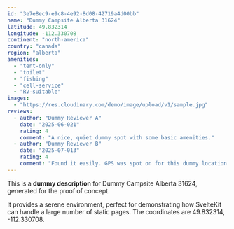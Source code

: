 ```yaml
---
id: "3e7e8ec9-e9c8-4e92-8d08-42719a4d00bb"
name: "Dummy Campsite Alberta 31624"
latitude: 49.832314
longitude: -112.330708
continent: "north-america"
country: "canada"
region: "alberta"
amenities:
  - "tent-only"
  - "toilet"
  - "fishing"
  - "cell-service"
  - "RV-suitable"
images:
  - "https://res.cloudinary.com/demo/image/upload/v1/sample.jpg"
reviews:
  - author: "Dummy Reviewer A"
    date: "2025-06-021"
    rating: 4
    comment: "A nice, quiet dummy spot with some basic amenities."
  - author: "Dummy Reviewer B"
    date: "2025-07-013"
    rating: 4
    comment: "Found it easily. GPS was spot on for this dummy location."
---
```


This is a **dummy description** for Dummy Campsite Alberta 31624, generated for the proof of concept.

It provides a serene environment, perfect for demonstrating how SvelteKit can handle a large number of static pages. The coordinates are 49.832314, -112.330708.
